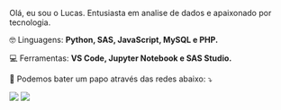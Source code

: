 <p align="left"> 
  Olá, eu sou o Lucas. Entusiasta em analise de dados e apaixonado por tecnologia.<br>
</p>

<p align="left">
  🤓 Linguagens: <strong>Python, SAS, JavaScript, MySQL e PHP.</strong>
</p>

<p align="left">
  💻 Ferramentas: <strong>VS Code, Jupyter Notebook e SAS Studio.</strong>
</p>

<p align="left">
  📧 Podemos bater um papo através das redes abaixo: ⤵️
</p>

<p align="left">
  <a href="mailto:lucas.ctsb@gmail.com" alt="Gmail">
  <img src="https://img.shields.io/badge/-Gmail-FF0000?style=flat-square&labelColor=FF0000&logo=gmail&logoColor=white&link=LINK-DO-SEU-EMAIL" /></a>

  <a href="https://www.linkedin.com/in/lucasctsb" alt="Linkedin">
  <img src="https://img.shields.io/badge/-Linkedin-0e76a8?style=flat-square&logo=Linkedin&logoColor=white&link=LINK-DO-SEU-LINKEDIN/" /></a>
</p>  
